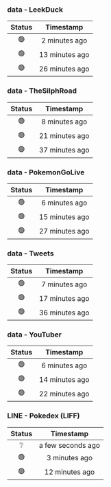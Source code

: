 ### data - LeekDuck
| Status | Timestamp |
|:------:|:---------:|
| 🟢 | 2 minutes ago |
| 🟢 | 13 minutes ago |
| 🟢 | 26 minutes ago |

### data - TheSilphRoad
| Status | Timestamp |
|:------:|:---------:|
| 🟢 | 8 minutes ago |
| 🟢 | 21 minutes ago |
| 🟢 | 37 minutes ago |

### data - PokemonGoLive
| Status | Timestamp |
|:------:|:---------:|
| 🟢 | 6 minutes ago |
| 🟢 | 15 minutes ago |
| 🟢 | 27 minutes ago |

### data - Tweets
| Status | Timestamp |
|:------:|:---------:|
| 🟢 | 7 minutes ago |
| 🟢 | 17 minutes ago |
| 🟢 | 36 minutes ago |

### data - YouTuber
| Status | Timestamp |
|:------:|:---------:|
| 🟢 | 6 minutes ago |
| 🟢 | 14 minutes ago |
| 🟢 | 22 minutes ago |

### LINE - Pokedex (LIFF)
| Status | Timestamp |
|:------:|:---------:|
| ❔ | a few seconds ago |
| 🟢 | 3 minutes ago |
| 🟢 | 12 minutes ago |

